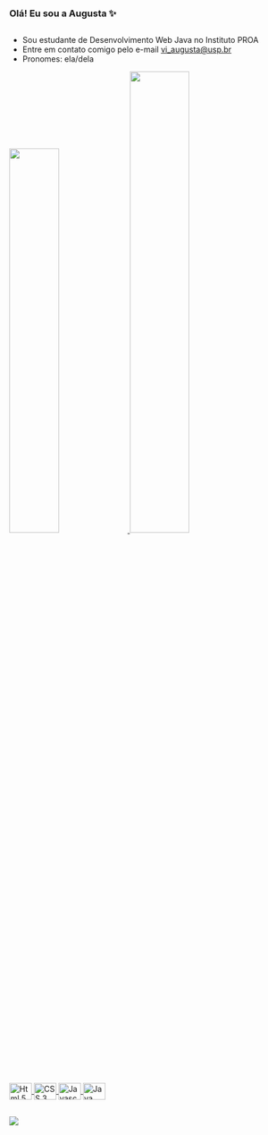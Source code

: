 ### Olá! Eu sou a Augusta ✨
##

- Sou estudante de Desenvolvimento Web Java no Instituto PROA 
- Entre em contato comigo pelo e-mail vi_augusta@usp.br
- Pronomes: ela/dela

<div> 
  
  <a href= "https://github.com/AvgvstaDev/">
  <img width= "42%" src= "https://github-readme-stats.vercel.app/api?username=AvgvstaDev&theme=neon&show_icons=true">
  <img width= "46%" src= "https://github-readme-stats.vercel.app/api/top-langs/?username=AvgvstaDev&layout=compact&theme=neon">
    
</div>

<div style= "display: inline_block"> <br>
  
  <img align="center" alt="Html 5" height="30" width="40" src="https://cdn.jsdelivr.net/gh/devicons/devicon@latest/icons/html5/html5-plain.svg" >
  <img align="center" alt="CSS 3" height="30" width="40" src="https://cdn.jsdelivr.net/gh/devicons/devicon@latest/icons/css3/css3-plain.svg" >
  <img align="center" alt="Javascript" height="30" width="40" src="https://cdn.jsdelivr.net/gh/devicons/devicon@latest/icons/javascript/javascript-plain.svg" >
  <img align="center" alt="Java" height="30" width="40" src="https://cdn.jsdelivr.net/gh/devicons/devicon@latest/icons/java/java-plain.svg" >

</div>

##

<div>
  
  <a href = "mailto:vi_augusta@usp.br"><img src="https://img.shields.io/badge/-Gmail-%23333?style=for-the-badge&logo=gmail&logoColor=white" target="_blank"></a>
  
</div>

